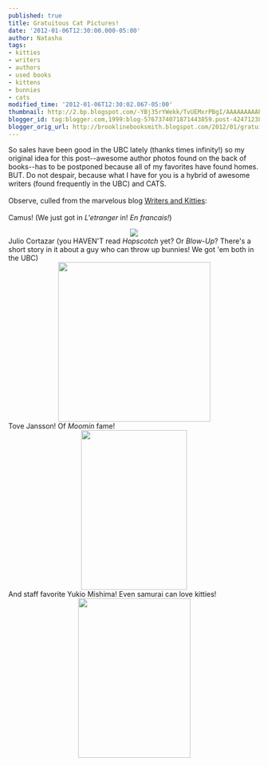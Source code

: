 ```yaml
---
published: true
title: Gratuitous Cat Pictures!
date: '2012-01-06T12:30:00.000-05:00'
author: Natasha
tags:
- kitties
- writers
- authors
- used books
- kittens
- bunnies
- cats
modified_time: '2012-01-06T12:30:02.067-05:00'
thumbnail: http://2.bp.blogspot.com/-YBj35rYWekk/TvUEMxrPBgI/AAAAAAAAAPY/WQwtAUl6sL0/s72-c/camus.jpg
blogger_id: tag:blogger.com,1999:blog-5767374071871443859.post-4247123838484762645
blogger_orig_url: http://brooklinebooksmith.blogspot.com/2012/01/gratuitous-cat-pictures.html
---
```


So sales have been good in the UBC lately (thanks times infinity!) so my original idea for this post--awesome author photos found on the back of books--has to be postponed because all of my favorites have found homes. BUT. Do not despair, because what I have for you is a hybrid of awesome writers (found frequently in the UBC) and CATS.<br /><br />Observe, culled from the marvelous blog <a href="http://writersandkitties.tumblr.com/">Writers and Kitties</a>:<br /><br />Camus! (We just got in <i>L'etranger </i>in! <i>En francais!</i>)<br /><div class="separator" style="clear: both; text-align: center;"><a href="http://2.bp.blogspot.com/-YBj35rYWekk/TvUEMxrPBgI/AAAAAAAAAPY/WQwtAUl6sL0/s1600/camus.jpg" imageanchor="1" style="margin-left: 1em; margin-right: 1em;"><img border="0" src="http://2.bp.blogspot.com/-YBj35rYWekk/TvUEMxrPBgI/AAAAAAAAAPY/WQwtAUl6sL0/s1600/camus.jpg" /></a></div>Julio Cortazar (you HAVEN'T read <i>Hopscotch </i>yet? Or <i>Blow-Up</i>? There's a short story in it about a guy who can throw up bunnies! We got 'em both in the UBC)<br /><div class="separator" style="clear: both; text-align: center;"><a href="http://1.bp.blogspot.com/-sHJhQ6wQAZs/TvUEbl1kFDI/AAAAAAAAAPk/hupQM6yPAHY/s1600/cortozar.jpg" imageanchor="1" style="margin-left: 1em; margin-right: 1em;"><img border="0" height="320" src="http://1.bp.blogspot.com/-sHJhQ6wQAZs/TvUEbl1kFDI/AAAAAAAAAPk/hupQM6yPAHY/s320/cortozar.jpg" width="305" /></a></div>Tove Jansson! Of <i>Moomin </i>fame!<br /><div class="separator" style="clear: both; text-align: center;"><a href="http://3.bp.blogspot.com/-bdvkpLJFgc8/TvUFAa6pC1I/AAAAAAAAAPw/HFSw7GEQF_Y/s1600/jansson.jpg" imageanchor="1" style="margin-left: 1em; margin-right: 1em;"><img border="0" height="320" src="http://3.bp.blogspot.com/-bdvkpLJFgc8/TvUFAa6pC1I/AAAAAAAAAPw/HFSw7GEQF_Y/s320/jansson.jpg" width="212" /></a></div>And staff favorite Yukio Mishima! Even samurai can love kitties!<br /><div class="separator" style="clear: both; text-align: center;"><a href="http://2.bp.blogspot.com/-hKr_FCXWSTs/TvUFu3A4Z1I/AAAAAAAAAP8/0OxvPdplhcs/s1600/mishima.gif" imageanchor="1" style="margin-left: 1em; margin-right: 1em;"><img border="0" height="320" src="http://2.bp.blogspot.com/-hKr_FCXWSTs/TvUFu3A4Z1I/AAAAAAAAAP8/0OxvPdplhcs/s320/mishima.gif" width="225" /></a></div><br />
